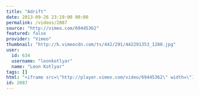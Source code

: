 ```yaml
---
title: "Adrift"
date: 2013-09-26 23:19:00 00:00
permalink: /videos/2087
source: "http://vimeo.com/69445362"
featured: false
provider: "Vimeo"
thumbnail: "http://b.vimeocdn.com/ts/442/291/442291353_1280.jpg"
user:
  id: 634
  username: "leonkotlyar"
  name: "Leon Kotlyar"
tags: []
html: "<iframe src=\"http://player.vimeo.com/video/69445362\" width=\"1280\" height=\"692\" frameborder=\"0\" webkitallowfullscreen mozallowfullscreen allowfullscreen></iframe>"
id: 2087
---
```


